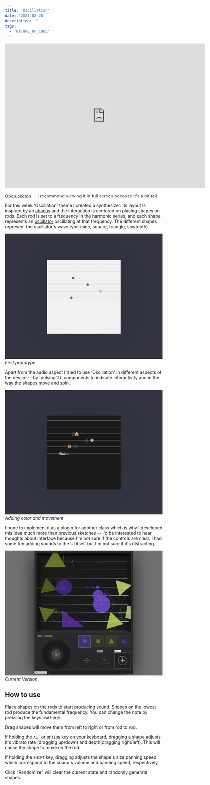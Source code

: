 ```yaml
---
title: 'Oscillation'
date: '2021-02-28'
description: ''
tags:
  - 'NATURE_OF_CODE'
---
```


<!-- ![screenshot](./osc-screenshot6.png) -->

<iframe src="https://player.vimeo.com/video/517974442?color=eae6de" width="640" height="463" frameborder="0" allow="autoplay; fullscreen" allowfullscreen></iframe>

[Open sketch](https://editor.p5js.org/ejarzo/sketches/csuQmsrSY) -- I recommend viewing it in full screen because it's a bit tall.

For this week 'Oscillation' theme I created a synthesizer. Its layout is inspired by an [abacus](https://en.wikipedia.org/wiki/Abacus) and the interaction is centered on placing shapes on rods. Each rod is set to a frequency in the harmonic series, and each shape represents an [oscillator](https://www.innovativesynthesis.com/basic-synthesis-part-1-%E2%80%93-oscillators/) oscillating at that frequency. The different shapes represent the oscillator's wave type (sine, square, triangle, sawtooth).

![screenshot](./osc-screenshot2.png)
_First prototype_

Apart from the audio aspect I tried to use 'Oscillation' in different aspects of the device -- by 'pulsing' UI components to indicate interactivity and in the way the shapes move and spin.

![screenshot](./osc-screenshot1.png)
_Adding color and movement_

I hope to implement it as a plugin for another class which is why I developed this idea much more than previous sketches -- I'd be interested to hear thoughts about interface because I'm not sure if the controls are clear. I had some fun adding sounds to the UI itself but I'm not sure if it's distracting.

![screenshot](./osc-screenshot7.png)
_Current Version_

## How to use

Place shapes on the rods to start producing sound. Shapes on the lowest rod produce the fundamental frequency. You can change the note by pressing the keys `asdfghjk`.

Drag shapes will move them from left to right or from rod to rod.

If holding the `ALT` or `OPTION` key on your keyboard, dragging a shape adjusts it's vibrato rate (dragging up/down) and depth(dragging right/left). This will cause the shape to move on the rod.

If holding the `SHIFT` key, dragging adjusts the shape's size panning speed which correspond to the sound's volume and panning speed, respectively.

Click "Randomize" will clear the current state and randomly generate shapes.

<!-- ![screenshot](./osc-screenshot8.png) -->
